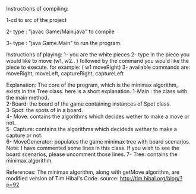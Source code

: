 Instructions of compiling:

1-cd to src of the project  

2- type : "javac Game/Main.java" to compile  

3- type : "java Game.Main" to run the program.


Instructions of playing:
1- you are the white pieces
2- type in the piece you would like to move (w1, w2.. ) followed by the command
you would like the piece to execute. for example: ( w1 moveRight)
3- available commands are: moveRight, moveLeft, captureRight, captureLeft

Explanation:
The core of the program, which is the minimax algorithm, exists in the Tree class.
here is a short explanation.
1-Main : the class with the main method.  
2-Board: the board of the game containing instances of Spot class.  
3-Spot: the spots of in a board.  
4- Move: contains the algorithms which decides wether to make a move or not.  
5- Capture: contains the algorithms which decideds wether to make a capture or not.  
6- MoveGenerator: populates the game minimax tree with board scenarios.  
        Note: I have commented some lines in this class. If you wish to see the board scenarios, please uncomment those lines.
7- Tree: contains the minimax algorithm.  



References: The minimax algorithm, along with getMove algorithm, are modified version
of Tim Hibal's Code. source: http://tim.hibal.org/blog/?p=92


